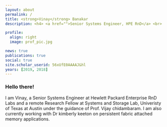 ```yaml
---
layout: about
permalink: /
title: <strong>Vinay</strong> Banakar
description: <h4> <a href="">Senior Systems Engineer, HPE RnD</a> <br> <a href="">Remote Research Fellow, UT Austin</a> </h4>

profile:
  align: right
  image: prof_pic.jpg

news: true
publications: true
social: true
site.scholar_userid: 56xUfE0AAAAJ&hl
years: [2019, 2018]
---
```


<h3>Hello there!</h3>
I am Vinay, a Senior Systems Engineer at Hewlett Packard Enterprise RnD Labs and a remote Research Fellow at Systems and Storage Lab, Univeristy of Texas at Austin under the guidance of Prof. Vijay chidambaram. I am also currently working with Dr kimberly keeton on persistent fabric attached memory applications.